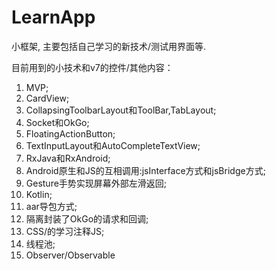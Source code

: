 # LearnApp
小框架, 主要包括自己学习的新技术/测试用界面等.

目前用到的小技术和v7的控件/其他内容：
01. MVP;
02. CardView;
03. CollapsingToolbarLayout和ToolBar,TabLayout;
04. Socket和OkGo;
05. FloatingActionButton;
06. TextInputLayout和AutoCompleteTextView;
07. RxJava和RxAndroid;
08. Android原生和JS的互相调用:jsInterface方式和jsBridge方式;
09. Gesture手势实现屏幕外部左滑返回;
10. Kotlin;
11. aar导包方式;
12. 隔离封装了OkGo的请求和回调;
13. CSS/的学习注释JS;
14. 线程池;
15. Observer/Observable
